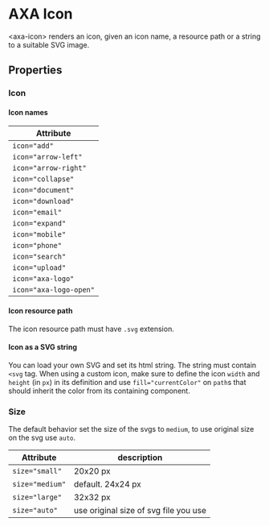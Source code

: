 # AXA Icon

&lt;axa-icon&gt; renders an icon, given an icon name, a resource path or a string to a suitable SVG image.

## Properties

### Icon

#### Icon names

| Attribute              |
| ---------------------- |
| `icon="add"`           |
| `icon="arrow-left"`    |
| `icon="arrow-right"`   |
| `icon="collapse"`      |
| `icon="document"`      |
| `icon="download"`      |
| `icon="email"`         |
| `icon="expand"`        |
| `icon="mobile"`        |
| `icon="phone"`         |
| `icon="search"`        |
| `icon="upload"`        |
| `icon="axa-logo"`      |
| `icon="axa-logo-open"` |

#### Icon resource path

The icon resource path must have `.svg` extension.

#### Icon as a SVG string

You can load your own SVG and set its html string. The string must contain `<svg` tag. When using a custom icon, make sure to define the icon `width` and `height` (in `px`) in its definition and use `fill="currentColor"` on `path`s that should inherit the color from its containing component.

### Size

The default behavior set the size of the svgs to `medium`, to use original size on the svg use `auto`.

| Attribute       | description                           |
| --------------- | ------------------------------------- |
| `size="small"`  | 20x20 px                              |
| `size="medium"` | default. 24x24 px                     |
| `size="large"`  | 32x32 px                              |
| `size="auto"`   | use original size of svg file you use |
